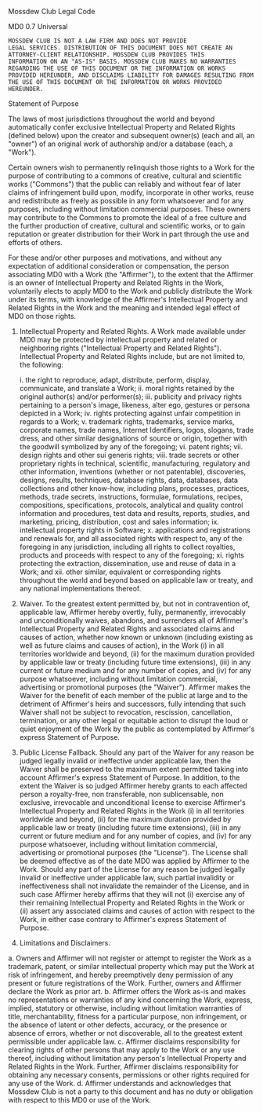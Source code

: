 Mossdew Club Legal Code

MD0 0.7 Universal

	MOSSDEW CLUB IS NOT A LAW FIRM AND DOES NOT PROVIDE
	LEGAL SERVICES. DISTRIBUTION OF THIS DOCUMENT DOES NOT CREATE AN
	ATTORNEY-CLIENT RELATIONSHIP. MOSSDEW CLUB PROVIDES THIS
	INFORMATION ON AN "AS-IS" BASIS. MOSSDEW CLUB MAKES NO WARRANTIES
	REGARDING THE USE OF THIS DOCUMENT OR THE INFORMATION OR WORKS
	PROVIDED HEREUNDER, AND DISCLAIMS LIABILITY FOR DAMAGES RESULTING FROM
	THE USE OF THIS DOCUMENT OR THE INFORMATION OR WORKS PROVIDED
	HEREUNDER.

Statement of Purpose

The laws of most jurisdictions throughout the world and beyond automatically
confer exclusive Intellectual Property and Related Rights (defined below)
upon the creator and subsequent owner(s) (each and all, an "owner") of an 
original work of authorship and/or a database (each, a "Work").

Certain owners wish to permanently relinquish those rights to a Work for
the purpose of contributing to a commons of creative, cultural and
scientific works ("Commons") that the public can reliably and without fear
of later claims of infringement build upon, modify, incorporate in other
works, reuse and redistribute as freely as possible in any form whatsoever
and for any purposes, including without limitation commercial purposes.
These owners may contribute to the Commons to promote the ideal of a free
culture and the further production of creative, cultural and scientific
works, or to gain reputation or greater distribution for their Work in
part through the use and efforts of others.

For these and/or other purposes and motivations, and without any
expectation of additional consideration or compensation, the person
associating MD0 with a Work (the "Affirmer"), to the extent that the Affirmer
is an owner of Intellectual Property and Related Rights in the Work, voluntarily
elects to apply MD0 to the Work and publicly distribute the Work under its
terms, with knowledge of the Affirmer's Intellectual Property and Related Rights 
in the Work and the meaning and intended legal effect of MD0 on those rights.

1. Intellectual Property and Related Rights. A Work made available under MD0
may be protected by intellectual property and related or neighboring rights
("Intellectual Property and Related Rights"). Intellectual Property and Related
Rights include, but are not limited to, the following:

   i. the right to reproduce, adapt, distribute, perform, display,
      communicate, and translate a Work;
  ii. moral rights retained by the original author(s) and/or performer(s);
 iii. publicity and privacy rights pertaining to a person's image, likeness,
	  alter ego, gestures or persona depicted in a Work;
  iv. rights protecting against unfair competition in regards to a Work;
   v. trademark rights, trademarks, service marks, corporate names, trade names,
	  Internet Identifiers, logos, slogans, trade dress, and other similar
	  designations of source or origin, together with the goodwill symbolized
	  by any of the foregoing;
  vi. patent rights;
 vii. design rights and other sui generis rights;
viii. trade secrets or other proprietary rights in technical, scientific,
	  manufacturing, regulatory and other information, inventions (whether or
	  not patentable), discoveries, designs, results, techniques, database
	  rights, data, databases, data collections and other know-how, including
	  plans, processes, practices, methods, trade secrets, instructions,
	  formulae, formulations, recipes, compositions, specifications, protocols,
	  analytical and quality control information and procedures, test data and
	  results, reports, studies, and marketing, pricing, distribution, cost
	  and sales information;
  ix. intellectual property rights in Software;
   x. applications and registrations and renewals for, and all associated
	  rights with respect to, any of the foregoing in any jurisdiction,
	  including all rights to collect royalties, products and proceeds with
	  respect to any of the foregoing;
  xi. rights protecting the extraction, dissemination, use and reuse of data
	  in a Work; and
 xii. other similar, equivalent or corresponding rights throughout the
	  world and beyond based on applicable law or treaty, and any national
	  implementations thereof.

2. Waiver. To the greatest extent permitted by, but not in contravention
of, applicable law, Affirmer hereby overtly, fully, permanently,
irrevocably and unconditionally waives, abandons, and surrenders all of
Affirmer's Intellectual Property and Related Rights and associated claims and
causes of action, whether now known or unknown (including existing as well as
future claims and causes of action), in the Work (i) in all territories
worldwide and beyond, (ii) for the maximum duration provided by applicable
law or treaty (including future time extensions), (iii) in any current or
future medium and for any number of copies, and (iv) for any purpose
whatsoever, including without limitation commercial, advertising or
promotional purposes (the "Waiver"). Affirmer makes the Waiver for the benefit
of each member of the public at large and to the detriment of Affirmer's heirs
and successors, fully intending that such Waiver shall not be subject to
revocation, rescission, cancellation, termination, or any other legal or
equitable action to disrupt the loud or quiet enjoyment of the Work by the
public as contemplated by Affirmer's express Statement of Purpose.

3. Public License Fallback. Should any part of the Waiver for any reason
be judged legally invalid or ineffective under applicable law, then the
Waiver shall be preserved to the maximum extent permitted taking into
account Affirmer's express Statement of Purpose. In addition, to the
extent the Waiver is so judged Affirmer hereby grants to each affected
person a royalty-free, non transferable, non sublicensable, non exclusive,
irrevocable and unconditional license to exercise Affirmer's Intellectual
Property and Related Rights in the Work (i) in all territories worldwide
and beyond, (ii) for the maximum duration provided by applicable law or
treaty (including future time extensions), (iii) in any current or future
medium and for any number of copies, and (iv) for any purpose whatsoever,
including without limitation commercial, advertising or promotional purposes
(the "License"). The License shall be deemed effective as of the date MD0
was applied by Affirmer to the Work. Should any part of the License for any
reason be judged legally invalid or ineffective under applicable law, such
partial invalidity or ineffectiveness shall not invalidate the remainder
of the License, and in such case Affirmer hereby affirms that they
will not (i) exercise any of their remaining Intellectual Property and
Related Rights in the Work or (ii) assert any associated claims and causes
of action with respect to the Work, in either case contrary to Affirmer's
express Statement of Purpose.

4. Limitations and Disclaimers.

 a. Owners and Affirmer will not register or attempt to register the Work
	as a trademark, patent, or similar intellectual property which may put
	the Work at risk of infringement, and hereby preemptively deny
	permission of any present or future registrations of the Work.
	Further, owners and Affirmer declare the Work as prior art.
 b. Affirmer offers the Work as-is and makes no representations or
	warranties of any kind concerning the Work, express, implied,
	statutory or otherwise, including without limitation warranties of
	title, merchantability, fitness for a particular purpose, non
	infringement, or the absence of latent or other defects, accuracy, or
	the presence or absence of errors, whether or not discoverable, all to
	the greatest extent permissible under applicable law.
 c. Affirmer disclaims responsibility for clearing rights of other persons
	that may apply to the Work or any use thereof, including without
	limitation any person's Intellectual Property and Related Rights in the
    Work. Further, Affirmer disclaims responsibility for obtaining any
    necessary consents, permissions or other rights required for any use of
    the Work.
 d. Affirmer understands and acknowledges that Mossdew Club is not a
    party to this document and has no duty or obligation with respect to
    this MD0 or use of the Work.
